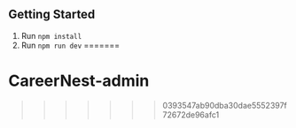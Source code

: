 
## Getting Started

1. Run `npm install`
2. Run `npm run dev`
=======
# CareerNest-admin
>>>>>>> 0393547ab90dba30dae5552397f72672de96afc1
